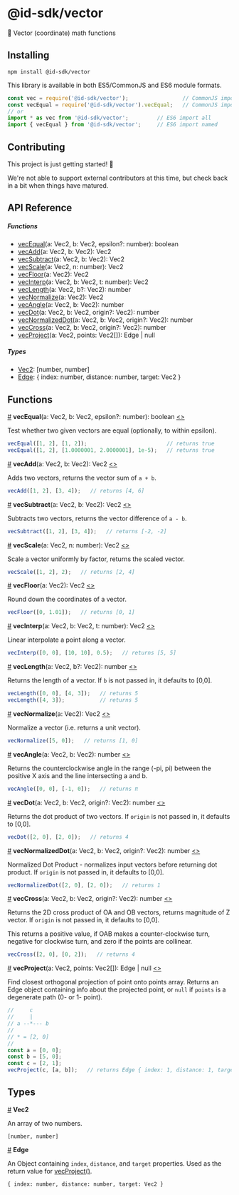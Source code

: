 # @id-sdk/vector

📐 Vector (coordinate) math functions


## Installing

`npm install @id-sdk/vector`

This library is available in both ES5/CommonJS and ES6 module formats.

```js
const vec = require('@id-sdk/vector');                 // CommonJS import all
const vecEqual = require('@id-sdk/vector').vecEqual;   // CommonJS import named
// or
import * as vec from '@id-sdk/vector';         // ES6 import all
import { vecEqual } from '@id-sdk/vector';     // ES6 import named
```


## Contributing

This project is just getting started! 🌱

We're not able to support external contributors at this time, but check back in a bit when things have matured.


## API Reference

##### Functions
* [vecEqual](#vecEqual)(a: Vec2, b: Vec2, epsilon?: number): boolean
* [vecAdd](#vecAdd)(a: Vec2, b: Vec2): Vec2
* [vecSubtract](#vecSubtract)(a: Vec2, b: Vec2): Vec2
* [vecScale](#vecScale)(a: Vec2, n: number): Vec2
* [vecFloor](#vecFloor)(a: Vec2): Vec2
* [vecInterp](#vecInterp)(a: Vec2, b: Vec2, t: number): Vec2
* [vecLength](#vecLength)(a: Vec2, b?: Vec2): number
* [vecNormalize](#vecNormalize)(a: Vec2): Vec2
* [vecAngle](#vecAngle)(a: Vec2, b: Vec2): number
* [vecDot](#vecDot)(a: Vec2, b: Vec2, origin?: Vec2): number
* [vecNormalizedDot](#vecNormalizedDot)(a: Vec2, b: Vec2, origin?: Vec2): number
* [vecCross](#vecCross)(a: Vec2, b: Vec2, origin?: Vec2): number
* [vecProject](#vecProject)(a: Vec2, points: Vec2[]): Edge | null

##### Types
* [Vec2](#Vec2): [number, number]
* [Edge](#Edge): { index: number, distance: number, target: Vec2 }


## Functions

<a name="vecEqual" href="#vecEqual">#</a> <b>vecEqual</b>(a: Vec2, b: Vec2, epsilon?: number): boolean
[<>](https://github.com/ideditor/id-sdk/blob/master/packages/math/vector/src/vector.ts#L4 "Source")

Test whether two given vectors are equal (optionally, to within epsilon).

```js
vecEqual([1, 2], [1, 2]);                         // returns true
vecEqual([1, 2], [1.0000001, 2.0000001], 1e-5);   // returns true
```


<a name="vecAdd" href="#vecAdd">#</a> <b>vecAdd</b>(a: Vec2, b: Vec2): Vec2
[<>](https://github.com/ideditor/id-sdk/blob/master/packages/math/vector/src/vector.ts#L13 "Source")

Adds two vectors, returns the vector sum of `a + b`.

```js
vecAdd([1, 2], [3, 4]);   // returns [4, 6]
```


<a name="vecSubtract" href="#vecSubtract">#</a> <b>vecSubtract</b>(a: Vec2, b: Vec2): Vec2
[<>](https://github.com/ideditor/id-sdk/blob/master/packages/math/vector/src/vector.ts#L18 "Source")

Subtracts two vectors, returns the vector difference of `a - b`.

```js
vecSubtract([1, 2], [3, 4]);   // returns [-2, -2]
```


<a name="vecScale" href="#vecScale">#</a> <b>vecScale</b>(a: Vec2, n: number): Vec2
[<>](https://github.com/ideditor/id-sdk/blob/master/packages/math/vector/src/vector.ts#L23 "Source")

Scale a vector uniformly by factor, returns the scaled vector.

```js
vecScale([1, 2], 2);   // returns [2, 4]
```


<a name="vecFloor" href="#vecFloor">#</a> <b>vecFloor</b>(a: Vec2): Vec2
[<>](https://github.com/ideditor/id-sdk/blob/master/packages/math/vector/src/vector.ts#L28 "Source")

Round down the coordinates of a vector.

```js
vecFloor([0, 1.01]);   // returns [0, 1]
```


<a name="vecInterp" href="#vecInterp">#</a> <b>vecInterp</b>(a: Vec2, b: Vec2, t: number): Vec2
[<>](https://github.com/ideditor/id-sdk/blob/master/packages/math/vector/src/vector.ts#L33 "Source")

Linear interpolate a point along a vector.

```js
vecInterp([0, 0], [10, 10], 0.5);   // returns [5, 5]
```


<a name="vecLength" href="#vecLength">#</a> <b>vecLength</b>(a: Vec2, b?: Vec2): number
[<>](https://github.com/ideditor/id-sdk/blob/master/packages/math/vector/src/vector.ts#L39 "Source")

Returns the length of a vector.  If `b` is not passed in, it defaults to [0,0].

```js
vecLength([0, 0], [4, 3]);   // returns 5
vecLength([4, 3]);           // returns 5
```


<a name="vecNormalize" href="#vecNormalize">#</a> <b>vecNormalize</b>(a: Vec2): Vec2
[<>](https://github.com/ideditor/id-sdk/blob/master/packages/math/vector/src/vector.ts#L47 "Source")

Normalize a vector (i.e. returns a unit vector).

```js
vecNormalize([5, 0]);   // returns [1, 0]
```


<a name="vecAngle" href="#vecAngle">#</a> <b>vecAngle</b>(a: Vec2, b: Vec2): number
[<>](https://github.com/ideditor/id-sdk/blob/master/packages/math/vector/src/vector.ts#L57 "Source")

Returns the counterclockwise angle in the range (-pi, pi) between the positive X axis and the line intersecting a and b.

```js
vecAngle([0, 0], [-1, 0]);   // returns π
```


<a name="vecDot" href="#vecDot">#</a> <b>vecDot</b>(a: Vec2, b: Vec2, origin?: Vec2): number
[<>](https://github.com/ideditor/id-sdk/blob/master/packages/math/vector/src/vector.ts#L62 "Source")

Returns the dot product of two vectors.  If `origin` is not passed in, it defaults to [0,0].

```js
vecDot([2, 0], [2, 0]);   // returns 4
```


<a name="vecNormalizedDot" href="#vecNormalizedDot">#</a> <b>vecNormalizedDot</b>(a: Vec2, b: Vec2, origin?: Vec2): number
[<>](https://github.com/ideditor/id-sdk/blob/master/packages/math/vector/src/vector.ts#L70 "Source")

Normalized Dot Product - normalizes input vectors before returning dot product.  If `origin` is not passed in, it defaults to [0,0].

```js
vecNormalizedDot([2, 0], [2, 0]);   // returns 1
```


<a name="vecCross" href="#vecCross">#</a> <b>vecCross</b>(a: Vec2, b: Vec2, origin?: Vec2): number
[<>](https://github.com/ideditor/id-sdk/blob/master/packages/math/vector/src/vector.ts#L80 "Source")

Returns the 2D cross product of OA and OB vectors, returns magnitude of Z vector. If `origin` is not passed in, it defaults to [0,0].

This returns a positive value, if OAB makes a counter-clockwise turn, negative for clockwise turn, and zero if the points are collinear.

```js
vecCross([2, 0], [0, 2]);   // returns 4
```


<a name="vecProject" href="#vecProject">#</a> <b>vecProject</b>(a: Vec2, points: Vec2[]): Edge | null
[<>](https://github.com/ideditor/id-sdk/blob/master/packages/math/vector/src/vector.ts#L94 "Source")

Find closest orthogonal projection of point onto points array.  Returns an Edge object containing info about the projected point, or `null` if `points` is a degenerate path (0- or 1- point).

```js
//     c
//     |
// a --*--- b
//
// * = [2, 0]
//
const a = [0, 0];
const b = [5, 0];
const c = [2, 1];
vecProject(c, [a, b]);   // returns Edge { index: 1, distance: 1, target: [2, 0] }
```


## Types

<a name="Vec2" href="#Vec2">#</a> <b>Vec2</b>

An array of two numbers.

`[number, number]`


<a name="Edge" href="#Edge">#</a> <b>Edge</b>

An Object containing `index`, `distance`, and `target` properties.  Used as the return value for [vecProject()](#vecProject).

`{ index: number, distance: number, target: Vec2 }`

